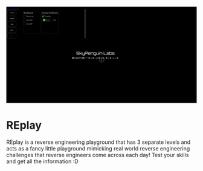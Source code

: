 ![SkyPenguinCTFBanner.PNG](SkyPenguinCTFBanner.PNG)

# REplay
REplay is a reverse engineering playground that has 3 separate levels and acts as a fancy little playground mimicking real world reverse engineering challenges that reverse engineers come across each day! Test your skills and get all the information :D
